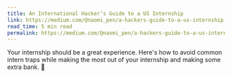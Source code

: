 ```yaml
---
title: An International Hacker’s Guide to a US Internship
link: https://medium.com/@naomi_pen/a-hackers-guide-to-a-us-internship-1510a69ad3db
read_time: 5 min read
permalink: https://medium.com/@naomi_pen/a-hackers-guide-to-a-us-internship-1510a69ad3db
---
```


Your internship should be a great experience. Here's how to avoid common intern traps while making the most out of your internship and making some extra bank. 💸
